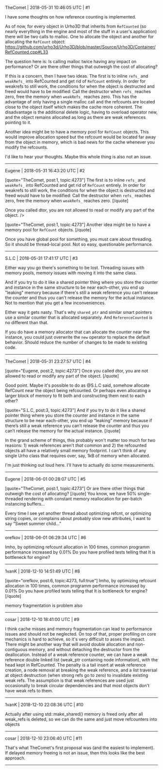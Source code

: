 TheComet | 2018-05-31 10:46:05 UTC | #1

I have some thoughts on how reference counting is implemented.

As of now, for every object in Urho3D that inherits from `RefCounted` (so nearly everything in the engine and most of the stuff in a user's application) there will be two calls to malloc. One to allocate the object and another for allocating the `RefCount` object: https://github.com/urho3d/Urho3D/blob/master/Source/Urho3D/Container/RefCounted.cpp#L33

The question here is: Is calling malloc twice having any impact on performance? Or are there other things that outweigh the cost of allocating?

If this is a concern, then I have two ideas. The first is to inline `refs_` and `weakRefs_` into RefCounted and get rid of `RefCount` entirely. In order for weakrefs to still work, the conditions for when the object is destructed and freed would have to be modified: Call the destructor when `refs_` reaches zero, free the memory when `weakRefs_` reaches zero. This has the advantage of only having a single malloc call and the refcounts are located close to the object itself which makes the cache more coherent. The disadvantage is the additional delete logic, having to overload operator new, and the object remains allocated as long as there are weak references pointing to it.

Another idea might be to have a memory pool for `RefCount` objects. This would improve allocation speed but the refcount would be located far away from the object in memory, which is bad news for the cache whenever you modify the refcounts.

I'd like to hear your thoughts. Maybe this whole thing is also not an issue.

-------------------------

Eugene | 2018-05-31 16:43:20 UTC | #2

[quote="TheComet, post:1, topic:4273"]
The first is to inline `refs_` and `weakRefs_` into RefCounted and get rid of `RefCount` entirely. In order for weakrefs to still work, the conditions for when the object is destructed and freed would have to be modified: Call the destructor when `refs_` reaches zero, free the memory when `weakRefs_` reaches zero.
[/quote]

Once you called dtor, you are not allowed to read or modify any part of the object.
/>

[quote="TheComet, post:1, topic:4273"]
Another idea might be to have a memory pool for `RefCount` objects.
[/quote]

Once you have global pool for something, you must care about threading. So it should be thread-local pool. Not so easy, questionable performance.

-------------------------

S.L.C | 2018-05-31 17:41:17 UTC | #3

Either way you go there's something to be lost. Threading issues with memory pools, memory issues with moving it into the same class.

And if you try to do it like a shared pointer thing where you store the counter and instance in the same structure to be near each-other, you end up "leaking" memory because if there's still a weak reference you can't release the counter and thus you can't release the memory for the actual instance. Not to mention that you get a few inconveniences.

Either way it gets nasty. That's why `shared_ptr` and similar smart pointers use a similar counter that is allocated separately. And `ReferenceCounted` is no different than that.

If you do have a memory allocator that can allocate the counter  near the instance, you could just overwrite the `new` operator to replace the default behavior. Should reduce the number of changes to be made to existing code.

-------------------------

TheComet | 2018-05-31 23:27:57 UTC | #4

[quote="Eugene, post:2, topic:4273"]
Once you called dtor, you are not allowed to read or modify any part of the object.
[/quote]

Good point. Maybe it's possible to do as @S.L.C said, somehow allocate RefCount near the object being refcounted. Or perhaps even allocating a larger block of memory to fit both and constructing them next to each other?

[quote="S.L.C, post:3, topic:4273"]
And if you try to do it like a shared pointer thing where you store the counter and instance in the same structure to be near each-other, you end up “leaking” memory because if there’s still a weak reference you can’t release the counter and thus you can’t release the memory for the actual instance.
[/quote]

In the grand scheme of things, this probably won't matter too much for two reasons: 1) weak references aren't *that* common and 2) the refcounted objects all have a relatively small memory footprint. I can't think of any single Urho class that requires over, say, 1kB of memory when allocated.

I'm just thinking out loud here. I'll have to actually do some measurements.

-------------------------

Eugene | 2018-06-01 00:28:07 UTC | #5

[quote="TheComet, post:1, topic:4273"]
Or are there other things that outweigh the cost of allocating?
[/quote]
You know, we have 50% single-threaded rendering with constant memory reallocation for per-batch instancing buffers...

Every time I see yet another thread about optimizing refcnt, or optimizing string copies, or complains about probably slow new attributes, I want to say “Sweet summer child...”

-------------------------

orefkov | 2018-06-01 06:29:34 UTC | #6

Imho, by optimizing refcount allocation in 100 times, common programm performance increased by 0.01%
Do you have profiled tests telling that It is bottleneck for engine?

-------------------------

1vanK | 2018-12-10 14:51:49 UTC | #8

[quote="orefkov, post:6, topic:4273, full:true"]
Imho, by optimizing refcount allocation in 100 times, common programm performance increased by 0.01%
Do you have profiled tests telling that It is bottleneck for engine?
[/quote]

memory fragmentation is problem also

-------------------------

cosar | 2018-12-10 18:41:00 UTC | #9

I think cache misses and memory fragmentation can lead to performance issues and should not be neglected. On top of that, proper profiling on core mechanics is hard to achieve, so it's very difficult to asses the impact.
There might be another way that will avoid double allocation and non-contiguous memory, and without detaching the destructor from the deallocation.
Instead of a weak reference counter, we can have a weak reference double linked list (weak_ptr containing node information), with the head kept in RefCounted. The penalty is a tail insert at weak reference creation, a node removal at breaking the weak reference, and a list traversal at object destruction (when strong refs go to zero) to invalidate existing weak refs.
The assumption is that weak references are used just occasionally to break circular dependencies and that most objects don't have weak refs to them.

-------------------------

1vanK | 2018-12-10 22:08:36 UTC | #10

Actually after using std::make_shared() memory is freed only after all weak_refs is deleted, so we can do the same and just move refcounters into objects

-------------------------

cosar | 2018-12-10 23:06:40 UTC | #11

That's what TheComet's first proposal was (and the easiest to implement). If delayed memory freeing is not an issue, then this looks like the best approach.

-------------------------

